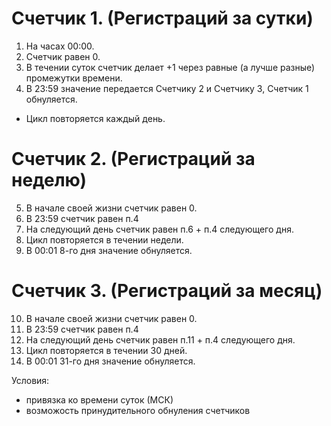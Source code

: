 # Счетчик 1. (Регистраций за сутки) 

1. На часах 00:00. 
2. Счетчик равен 0. 
3. В течении суток счетчик делает +1 через равные (а лучше разные) промежутки времени. 
4. В 23:59 значение передается Счетчику 2 и Счетчику 3, Счетчик 1 обнуляется. 

* Цикл повторяется каждый день. 

# Счетчик 2. (Регистраций за неделю) 

5. В начале своей жизни счетчик равен 0. 
6. В 23:59 счетчик равен п.4 
7. На следующий день счетчик равен п.6 + п.4 следующего дня. 
8. Цикл повторяется в течении недели. 
9. В 00:01 8-го дня значение обнуляется. 

# Счетчик 3. (Регистраций за месяц) 

10. В начале своей жизни счетчик равен 0. 
11. В 23:59 счетчик равен п.4 
12. На следующий день счетчик равен п.11 + п.4 следующего дня. 
13. Цикл повторяется в течении 30 дней. 
14. В 00:01 31-го дня значение обнуляется. 

Условия: 
- привязка ко времени суток (МСК) 
- возможость принудительного обнуления счетчиков
